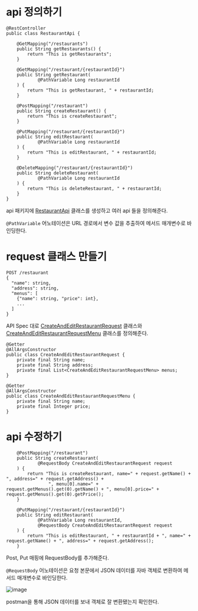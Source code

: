 # api 정의하기 
```
@RestController
public class RestaurantApi {

    @GetMapping("/restaurants")
    public String getRestaurants() {
        return "This is getRestaurants";
    }

    @GetMapping("/restaurant/{restaurantId}")
    public String getRestaurant(
            @PathVariable Long restaurantId
    ) {
        return "This is getRestaurant, " + restaurantId;
    }

    @PostMapping("/restaurant")
    public String createRestaurant() {
        return "This is createRestaurant";
    }

    @PutMapping("/restaurant/{restaurantId}")
    public String editRestaurant(
            @PathVariable Long restaurantId
    ) {
        return "This is editRestaurant, " + restaurantId;
    }

    @DeleteMapping("/restaurant/{restaurantId}")
    public String deleteRestaurant(
            @PathVariable Long restaurantId
    ) {
        return "This is deleteRestaurant, " + restaurantId;
    }
}
```
api 패키지에 [RestaurantApi](https://github.com/skcy1515/Study-Record/blob/main/Spring/%EB%A7%9B%EC%A7%91%20%EB%A6%AC%EB%B7%B0%20%EC%84%9C%EB%B9%84%EC%8A%A4%20%EA%B0%9C%EB%B0%9C%ED%95%98%EA%B8%B0/restaurant/src/main/java/com/example/restaurant/api/RestaurantApi.java) 클래스를 생성하고 여러 api 들을 정의해준다.

`@PathVariable` 어노테이션은 URL 경로에서 변수 값을 추출하여 메서드 매개변수로 바인딩한다.

# request 클래스 만들기
```
POST /restaurant
{
  "name": string,
  "address": string,
  "menus": [
    {"name": string, "price": int},
    ...
  ]
}
```
API Spec 대로 [CreateAndEditRestaurantRequest](https://github.com/skcy1515/Study-Record/blob/main/Spring/%EB%A7%9B%EC%A7%91%20%EB%A6%AC%EB%B7%B0%20%EC%84%9C%EB%B9%84%EC%8A%A4%20%EA%B0%9C%EB%B0%9C%ED%95%98%EA%B8%B0/restaurant/src/main/java/com/example/restaurant/api/request/CreateAndEditRestaurantRequest.java) 클래스와 [CreateAndEditRestaurantRequestMenu](https://github.com/skcy1515/Study-Record/blob/main/Spring/%EB%A7%9B%EC%A7%91%20%EB%A6%AC%EB%B7%B0%20%EC%84%9C%EB%B9%84%EC%8A%A4%20%EA%B0%9C%EB%B0%9C%ED%95%98%EA%B8%B0/restaurant/src/main/java/com/example/restaurant/api/request/CreateAndEditRestaurantRequestMenu.java) 클래스를 정의해준다.

```
@Getter
@AllArgsConstructor
public class CreateAndEditRestaurantRequest {
    private final String name;
    private final String address;
    private final List<CreateAndEditRestaurantRequestMenu> menus;
}
```
```
@Getter
@AllArgsConstructor
public class CreateAndEditRestaurantRequestMenu {
    private final String name;
    private final Integer price;
}
```

# api 수정하기
```
    @PostMapping("/restaurant")
    public String createRestaurant(
            @RequestBody CreateAndEditRestaurantRequest request
    ) {
        return "This is createRestaurant, name=" + request.getName() + ", address=" + request.getAddress() +
                ", menu[0].name=" + request.getMenus().get(0).getName() + ", menu[0].price=" + request.getMenus().get(0).getPrice();
    }

    @PutMapping("/restaurant/{restaurantId}")
    public String editRestaurant(
            @PathVariable Long restaurantId,
            @RequestBody CreateAndEditRestaurantRequest request
    ) {
        return "This is editRestaurant, " + restaurantId + ", name=" + request.getName() + ", address=" + request.getAddress();
    }
```
Post, Put 매핑에 RequestBody를 추가해준다.

`@RequestBody` 어노테이션은 요청 본문에서 JSON 데이터를 자바 객체로 변환하여 메서드 매개변수로 바인딩한다.

![image](https://github.com/user-attachments/assets/0cfbe630-7000-4b1f-8eeb-0909e7a9e760)

postman을 통해 JSON 데이터를 보내 객체로 잘 변환됐는지 확인한다.
